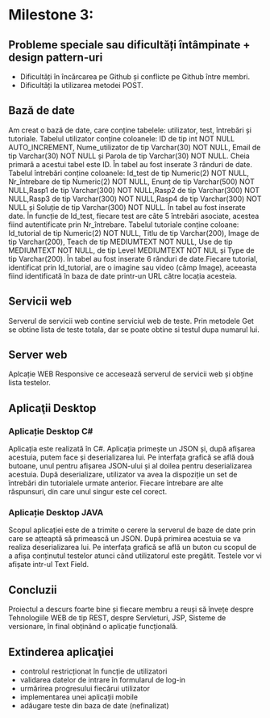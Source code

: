 # Milestone 3:

## Probleme speciale sau dificultăți întâmpinate + design pattern-uri
* Dificultăți în încărcarea pe Github și conflicte pe Github între membri.
* Dificultăți la utilizarea metodei POST. 

## Bază de date
Am creat o bază de date, care conține tabelele: utilizator, test, întrebări și tutoriale. 
Tabelul utilizator conține coloanele: ID de tip int NOT NULL AUTO_INCREMENT, Nume_utilizator de tip Varchar(30) NOT NULL, Email de tip Varchar(30) NOT NULL și Parola de tip Varchar(30) NOT NULL. Cheia primară a acestui tabel este ID. În tabel au fost inserate 3 rânduri de date. 
Tabelul întrebări conține coloanele: Id_test de tip Numeric(2) NOT NULL, Nr_întrebare de tip Numeric(2) NOT NULL, Enunț de tip  Varchar(500) NOT NULL,Rasp1 de tip Varchar(300) NOT NULL,Rasp2 de tip Varchar(300) NOT NULL,Rasp3 de tip Varchar(300) NOT NULL,Rasp4 de tip Varchar(300) NOT NULL și Soluție de tip Varchar(300) NOT NULL. În tabel au fost inserate date. În funcție de Id_test, fiecare test are câte 5 întrebări asociate, acestea fiind autentificate prin Nr_întrebare. 
Tabelul tutoriale conține coloane: Id_tutorial de tip Numeric(2) NOT NULL, Titlu de tip Varchar(200), Image de tip Varchar(200), Teach de tip MEDIUMTEXT NOT NULL, Use de tip MEDIUMTEXT NOT NULL, de tip Level MEDIUMTEXT NOT NUL și Type de tip Varchar(200). În tabel au fost inserate 6 rânduri de date.Fiecare tutorial, identificat prin Id_tutorial, are o imagine sau video (câmp Image), aceeasta fiind identificată în baza de date printr-un URL către locația acesteia. 

## Servicii web
Serverul de servicii web contine serviciul web de teste. Prin metodele Get se obtine lista de teste totala, dar se poate obtine si testul dupa numarul lui.

## Server web
Aplcație WEB Responsive ce accesează serverul de servicii web și obține lista testelor.

## Aplicaţii Desktop

### Aplicație Desktop C#
Aplicația este realizată în C#. Aplicația primește un JSON și, după afișarea acestuia, putem face și deserializarea lui. Pe interfața grafică se află două butoane, unul pentru afișarea JSON-ului și al doilea pentru deserializarea acestuia. După deserializare, utilizator va avea la dispoziție un set de întrebări din tutorialele urmate anterior. Fiecare întrebare are alte răspunsuri, din care unul singur este cel corect. 
 
### Aplicație Desktop JAVA
Scopul aplicației este de a trimite o cerere la serverul de baze de date prin care se ațteaptă să primească un JSON. După primirea acestuia  se va realiza deserializarea lui. Pe interfața grafică se află un buton cu scopul de a afișa conținutul testelor atunci când utilizatorul este pregătit.  Testele vor vi afișate intr-ul Text Field.

## Concluzii
Proiectul a descurs foarte bine și fiecare membru a reuși să învețe despre Tehnologiile WEB de tip REST, despre Servleturi, JSP, Sisteme de versionare, în final obținând o aplicație funcțională.

## Extinderea aplicaţiei
* controlul restricționat în funcție de utilizatori 
* validarea datelor de intrare în formularul de log-in
* urmărirea progresului fiecărui utilizator 
* implementarea unei aplicații mobile
* adăugare teste din baza de date (nefinalizat)
